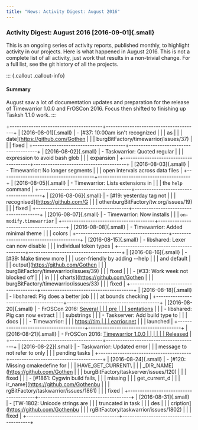 ```yaml
---
title: "News: Activity Digest: August 2016"
---
```


### Activity Digest: August 2016 [2016-09-01]{.small}

This is an ongoing series of activity reports, published monthly, to highlight
activity in our projects. Here is what happened in August 2016. This is not a
complete list of all activity, just work that results in a non-trivial change.
For a full list, see the git history of all the projects.

::: {.callout .callout-info}
#### Summary

August saw a lot of documentation updates and preparation for the release of
Timewarrior 1.0.0 and FrOSCon 2016. Focus then shifted to finishing up Tasksh
1.1.0 work.
:::

+---------------------------------------+---------------------------------------+
| [2016-08-01]{.small}                  | -   [\#37: 10:00am isn\'t recognized  |
|                                       |     as                                |
|                                       |     date](https://github.com/Gothen   |
|                                       | burgBitFactory/timewarrior/issues/37) |
|                                       |     fixed                             |
+---------------------------------------+---------------------------------------+
| [2016-08-02]{.small}                  | -   Taskwarrior: Quoted regular       |
|                                       |     expression to avoid bash glob     |
|                                       |     expansion                         |
+---------------------------------------+---------------------------------------+
| [2016-08-03]{.small}                  | -   Timewarrior: No longer segments   |
|                                       |     open intervals across data files  |
+---------------------------------------+---------------------------------------+
| [2016-08-05]{.small}                  | -   Timewarrior: Lists extensions in  |
|                                       |     the `help` command                |
+---------------------------------------+---------------------------------------+
| [2016-08-06]{.small}                  | -   [\#19: yesterday tag not          |
|                                       |     recognised](https://github.com/G  |
|                                       | othenburgBitFactory/tw.org/issues/19) |
|                                       |     fixed                             |
+---------------------------------------+---------------------------------------+
| [2016-08-07]{.small}                  | -   Timewarrior: Now installs         |
|                                       |     `on-modify.timewarrior`           |
+---------------------------------------+---------------------------------------+
| [2016-08-08]{.small}                  | -   Timewarrior: Added minimal theme  |
|                                       |     colors                            |
+---------------------------------------+---------------------------------------+
| [2016-08-15]{.small}                  | -   libshared: Lexer can now disable  |
|                                       |     individual token types            |
+---------------------------------------+---------------------------------------+
| [2016-08-16]{.small}                  | -   [\#39: Make timew more            |
|                                       |     user-friendly by adding \--help   |
|                                       |     and default                       |
|                                       |     output](https://github.com/Gothen |
|                                       | burgBitFactory/timewarrior/issues/39) |
|                                       |     fixed                             |
|                                       | -   [\#33: Work week not blocked off  |
|                                       |     in                                |
|                                       |     charts](https://github.com/Gothen |
|                                       | burgBitFactory/timewarrior/issues/33) |
|                                       |     fixed                             |
+---------------------------------------+---------------------------------------+
| [2016-08-18]{.small}                  | -   libshared: Pig does a better job  |
|                                       |     at bounds checking                |
+---------------------------------------+---------------------------------------+
| [2016-08-20]{.small}                  | -   FrOSCon 2016: [Several            |
|                                       |     pre                               |
|                                       | sentations](/news/news.20160824.html) |
|                                       | -   libshared: Pig can now extract    |
|                                       |     substrings                        |
|                                       | -   Taskserver: Add build type to     |
|                                       |     docs                              |
|                                       | -   Timewarrior:                      |
|                                       |     [https://tim                      |
|                                       | earrior.net](https://timewarrior.net) |
|                                       |     launched                          |
+---------------------------------------+---------------------------------------+
| [2016-08-21]{.small}                  | -   FrOSCon 2016: [Timewarrior 1.0.0  |
|                                       |                                       |
|                                       |   Released](/news/news.20160821.html) |
+---------------------------------------+---------------------------------------+
| [2016-08-22]{.small}                  | -   Taskwarrior: Updated error        |
|                                       |     message to not refer to only      |
|                                       |     pending tasks                     |
+---------------------------------------+---------------------------------------+
| [2016-08-24]{.small}                  | -   [\#120: Missing cmakedefine for   |
|                                       |     HAVE\_GET\_CURRENT\               |
|                                       | _DIR\_NAME](https://github.com/Gothen |
|                                       | burgBitFactory/taskserver/issues/120) |
|                                       |     fixed                             |
|                                       | -   [\#1861: Cygwin build fails,      |
|                                       |     missing                           |
|                                       |     get\_current\_d                   |
|                                       | ir\_name](https://github.com/Gothenbu |
|                                       | rgBitFactory/taskwarrior/issues/1861) |
|                                       |     fixed                             |
+---------------------------------------+---------------------------------------+
| [2016-08-31]{.small}                  | -   [TW-1802: Unicode strings are     |
|                                       |     truncated in task                 |
|                                       |     des                               |
|                                       | cription](https://github.com/Gothenbu |
|                                       | rgBitFactory/taskwarrior/issues/1802) |
|                                       |     fixed                             |
+---------------------------------------+---------------------------------------+
